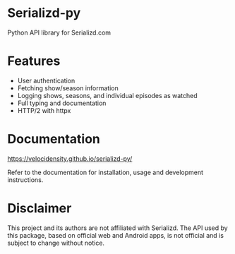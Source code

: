 # Serializd-py
Python API library for Serializd.com

# Features
- User authentication
- Fetching show/season information
- Logging shows, seasons, and individual episodes as watched
- Full typing and documentation
- HTTP/2 with httpx

# Documentation
https://velocidensity.github.io/serializd-py/

Refer to the documentation for installation, usage and development instructions.

# Disclaimer
This project and its authors are not affiliated with Serializd. The API used by this package, based on official web and Android apps, is not official and is subject to change without notice.
